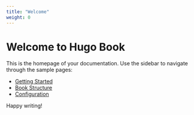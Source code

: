 ```yaml
---
title: "Welcome"
weight: 0
---
```


# Welcome to Hugo Book

This is the homepage of your documentation. Use the sidebar to navigate through the sample pages:

- [Getting Started](getting-started.md)
- [Book Structure](structure.md)
- [Configuration](configuration.md)

Happy writing!
